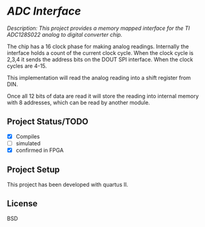 # _ADC Interface_

_Description: This project provides a memory mapped interface for the TI 
ADC128S022 analog to digital converter chip._ 

The chip has a 16 clock phase for making analog readings. Internally the
interface holds a count of the current clock cycle.  When the clock cycle is
2,3,4 it sends the address bits on the DOUT SPI interface.  When the clock cycles 
are 4-15.

This implementation will read the analog reading into a shift register from DIN. 

Once all 12 bits of data are read it will store the reading into internal 
memory with 8 addresses, which can be read by another module. 

## Project Status/TODO
 - [x] Compiles
 - [ ] simulated
 - [x] confirmed in FPGA

## Project Setup
This project has been developed with quartus II. 

## License
BSD
